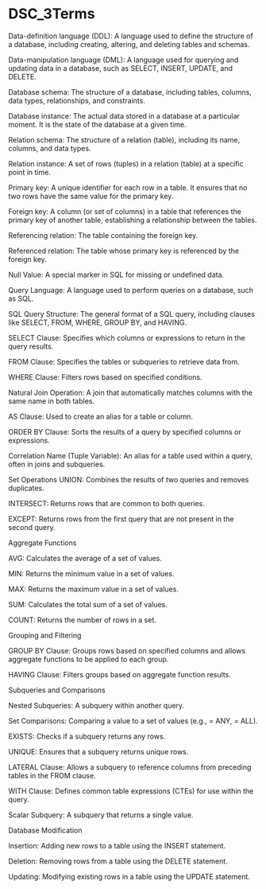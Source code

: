 # DSC_3Terms


Data-definition language (DDL):
A language used to define the structure of a database, including creating, altering, and deleting tables and schemas.


Data-manipulation language (DML):
A language used for querying and updating data in a database, such as SELECT, INSERT, UPDATE, and DELETE.

Database schema:
The structure of a database, including tables, columns, data types, relationships, and constraints.

Database instance:
The actual data stored in a database at a particular moment. It is the state of the database at a given time.

Relation schema:
The structure of a relation (table), including its name, columns, and data types.

Relation instance:
A set of rows (tuples) in a relation (table) at a specific point in time.

Primary key:
A unique identifier for each row in a table. It ensures that no two rows have the same value for the primary key.

Foreign key:
A column (or set of columns) in a table that references the primary key of another table, establishing a relationship between the tables.

Referencing relation:
The table containing the foreign key.

Referenced relation:
The table whose primary key is referenced by the foreign key.

Null Value:
A special marker in SQL for missing or undefined data.

Query Language:
A language used to perform queries on a database, such as SQL.

SQL Query Structure:
The general format of a SQL query, including clauses like SELECT, FROM, WHERE, GROUP BY, and HAVING.

SELECT Clause:
Specifies which columns or expressions to return in the query results.

FROM Clause:
Specifies the tables or subqueries to retrieve data from.

WHERE Clause:
Filters rows based on specified conditions.

Natural Join Operation:
A join that automatically matches columns with the same name in both tables.

AS Clause:
Used to create an alias for a table or column.

ORDER BY Clause:
Sorts the results of a query by specified columns or expressions.

Correlation Name (Tuple Variable):
An alias for a table used within a query, often in joins and subqueries.

Set Operations
UNION:
Combines the results of two queries and removes duplicates.

INTERSECT:
Returns rows that are common to both queries.

EXCEPT:
Returns rows from the first query that are not present in the second query.

Aggregate Functions

AVG:
Calculates the average of a set of values.

MIN:
Returns the minimum value in a set of values.

MAX:
Returns the maximum value in a set of values.

SUM:
Calculates the total sum of a set of values.

COUNT:
Returns the number of rows in a set.

Grouping and Filtering

GROUP BY Clause:
Groups rows based on specified columns and allows aggregate functions to be applied to each group.

HAVING Clause:
Filters groups based on aggregate function results.

Subqueries and Comparisons

Nested Subqueries:
A subquery within another query.

Set Comparisons:
Comparing a value to a set of values (e.g., = ANY, = ALL).

EXISTS:
Checks if a subquery returns any rows.

UNIQUE:
Ensures that a subquery returns unique rows.

LATERAL Clause:
Allows a subquery to reference columns from preceding tables in the FROM clause.

WITH Clause:
Defines common table expressions (CTEs) for use within the query.

Scalar Subquery:
A subquery that returns a single value.

Database Modification

Insertion:
Adding new rows to a table using the INSERT statement.

Deletion:
Removing rows from a table using the DELETE statement.

Updating:
Modifying existing rows in a table using the UPDATE statement.

